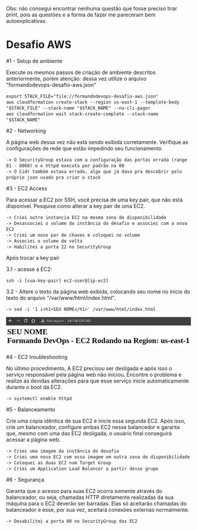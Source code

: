 Obs: não consegui encontrar nenhuma questão que fosse preciso tirar print, pois as questões e a forma de fazer me pareceram bem autoexplicativas.

# Desafio AWS

#1 - Setup de ambiente

Execute os mesmos passos de criação de ambiente descritos anteriormente, porém atenção: dessa vez utilize o arquivo "formandodevops-desafio-aws.json"

    export STACK_FILE="file://formandodevops-desafio-aws.json"
    aws cloudformation create-stack --region us-east-1 --template-body "$STACK_FILE" --stack-name "$STACK_NAME" --no-cli-pager
    aws cloudformation wait stack-create-complete --stack-name "$STACK_NAME"
    
  
#2 - Networking

A página web dessa vez não está sendo exibida corretamente. Verifique as configurações de rede que estão impedindo seu funcionamento.

    -> O SecurityGroup estava com a configuração das portas errada (range 81 - 8080) e o httpd executa por padrão na 80
    -> O Cidr também estava errado, algo que já dava pra descobrir pelo próprio json usado pra criar o stack
    
    
#3 - EC2 Access

  Para acessar a EC2 por SSH, você precisa de uma key pair, que não está disponível. Pesquise como alterar a key pair de uma EC2.
  
    -> Criei outra instancia EC2 na mesma zona de disponibilidade
    -> Desassociei o volume da instância do desafio e associei com a nova EC2
    -> Criei um novo par de chaves e coloquei no volume
    -> Associei o volume de volta
    -> Habilitei a porta 22 no SecurityGroup
    
    

  Após trocar a key pair

  3.1 - acesse a EC2:

    ssh -i [sua-key-pair] ec2-user@[ip-ec2]
    

  3.2 - Altere o texto da página web exibida, colocando seu nome no início do texto do arquivo "/var/www/html/index.html".
  
    -> sed -i '1 i<h1>SEU NOME</h1>' /var/www/html/index.html
    
  ![img](https://github.com/Siluryan/Formando-Devops/blob/main/aws-expert/printdesafioaws.png)
    

#4 - EC2 troubleshooting

No último procedimento, A EC2 precisou ser desligada e após isso o serviço responsável pela página web não iniciou. Encontre o problema e realize as devidas alterações para que esse serviço inicie automaticamente durante o boot da EC2.

    -> systemctl enable httpd
    

#5 - Balanceamento

Crie uma cópia idêntica de sua EC2 e inicie essa segunda EC2. Após isso, crie um balanceador, configure ambas EC2 nesse balancedor e garanta que, mesmo com uma das EC2 desligada, o usuário final conseguirá acessar a página web.

    -> Criei uma imagem da instância do desafio
    -> Criei uma nova EC2 com essa imagem em outra zona de disponibilidade
    -> Coloquei as duas EC2 num Target Group
    -> Criei um Application Load Balancer a partir desse grupo
    

#6 - Segurança

Garanta que o acesso para suas EC2 ocorra somente através do balanceador, ou seja, chamadas HTTP diretamente realizadas da sua máquina para o EC2 deverão ser barradas. Elas só aceitarão chamadas do balanceador e esse, por sua vez, aceitará conexões externas normalmente.

    -> Desabilitei a porta 80 no SecurityGroup das EC2
